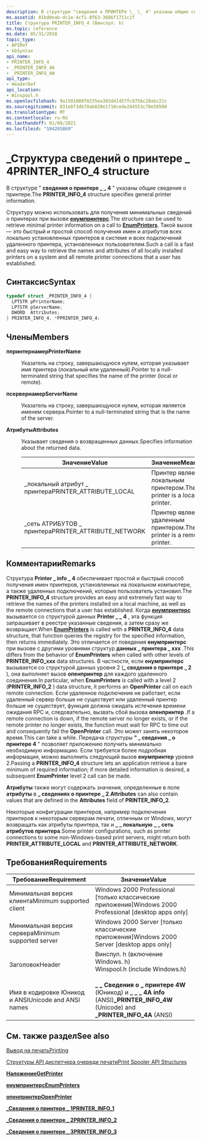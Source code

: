 ```yaml
---
description: В структуре "сведения о ПРИНТЕРе \_ \_ 4" указаны общие сведения о принтере. Структуру можно использовать для получения минимальных сведений о принтерах при вызове Енумпринтерс.
ms.assetid: 81bd0eab-dc1e-4cf1-8f63-3686f1711c1f
title: Структура PRINTER_INFO_4 (Винспул. h)
ms.topic: reference
ms.date: 05/31/2018
topic_type:
- APIRef
- kbSyntax
api_name:
- PRINTER_INFO_4
- _PRINTER_INFO_4A
- _PRINTER_INFO_4W
api_type:
- HeaderDef
api_location:
- Winspool.h
ms.openlocfilehash: 9a1501008f0235ea303dd1457fc8756c28abc21c
ms.sourcegitcommit: 831e8f3db78ab820e1710cede244553c70e50500
ms.translationtype: MT
ms.contentlocale: ru-RU
ms.lasthandoff: 01/08/2021
ms.locfileid: "104265869"
---
```

# <a name="printer_info_4-structure"></a><span data-ttu-id="5fe34-103">\_Структура сведений о принтере \_ 4</span><span class="sxs-lookup"><span data-stu-id="5fe34-103">PRINTER\_INFO\_4 structure</span></span>

<span data-ttu-id="5fe34-104">В структуре " **сведения о принтере \_ \_ 4** " указаны общие сведения о принтере.</span><span class="sxs-lookup"><span data-stu-id="5fe34-104">The **PRINTER\_INFO\_4** structure specifies general printer information.</span></span>

<span data-ttu-id="5fe34-105">Структуру можно использовать для получения минимальных сведений о принтерах при вызове [**енумпринтерс**](enumprinters.md).</span><span class="sxs-lookup"><span data-stu-id="5fe34-105">The structure can be used to retrieve minimal printer information on a call to [**EnumPrinters**](enumprinters.md).</span></span> <span data-ttu-id="5fe34-106">Такой вызов — это быстрый и простой способ получения имен и атрибутов всех локально установленных принтеров в системе и всех подключений удаленного принтера, установленных пользователем.</span><span class="sxs-lookup"><span data-stu-id="5fe34-106">Such a call is a fast and easy way to retrieve the names and attributes of all locally installed printers on a system and all remote printer connections that a user has established.</span></span>

## <a name="syntax"></a><span data-ttu-id="5fe34-107">Синтаксис</span><span class="sxs-lookup"><span data-stu-id="5fe34-107">Syntax</span></span>


```C++
typedef struct _PRINTER_INFO_4 {
  LPTSTR pPrinterName;
  LPTSTR pServerName;
  DWORD  Attributes;
} PRINTER_INFO_4, *PPRINTER_INFO_4;
```



## <a name="members"></a><span data-ttu-id="5fe34-108">Члены</span><span class="sxs-lookup"><span data-stu-id="5fe34-108">Members</span></span>

<dl> <dt>

<span data-ttu-id="5fe34-109">**ппринтернаме**</span><span class="sxs-lookup"><span data-stu-id="5fe34-109">**pPrinterName**</span></span>
</dt> <dd>

<span data-ttu-id="5fe34-110">Указатель на строку, завершающуюся нулем, которая указывает имя принтера (локальный или удаленный).</span><span class="sxs-lookup"><span data-stu-id="5fe34-110">Pointer to a null-terminated string that specifies the name of the printer (local or remote).</span></span>

</dd> <dt>

<span data-ttu-id="5fe34-111">**псервернаме**</span><span class="sxs-lookup"><span data-stu-id="5fe34-111">**pServerName**</span></span>
</dt> <dd>

<span data-ttu-id="5fe34-112">Указатель на строку, завершающуюся нулем, которая является именем сервера.</span><span class="sxs-lookup"><span data-stu-id="5fe34-112">Pointer to a null-terminated string that is the name of the server.</span></span>

</dd> <dt>

<span data-ttu-id="5fe34-113">**Атрибуты**</span><span class="sxs-lookup"><span data-stu-id="5fe34-113">**Attributes**</span></span>
</dt> <dd>

<span data-ttu-id="5fe34-114">Указывает сведения о возвращенных данных.</span><span class="sxs-lookup"><span data-stu-id="5fe34-114">Specifies information about the returned data.</span></span>



| <span data-ttu-id="5fe34-115">Значение</span><span class="sxs-lookup"><span data-stu-id="5fe34-115">Value</span></span>                       | <span data-ttu-id="5fe34-116">Значение</span><span class="sxs-lookup"><span data-stu-id="5fe34-116">Meaning</span></span>                          |
|-----------------------------|----------------------------------|
| <span data-ttu-id="5fe34-117">\_локальный атрибут \_ принтера</span><span class="sxs-lookup"><span data-stu-id="5fe34-117">PRINTER\_ATTRIBUTE\_LOCAL</span></span>   | <span data-ttu-id="5fe34-118">Принтер является локальным принтером.</span><span class="sxs-lookup"><span data-stu-id="5fe34-118">The printer is a local printer.</span></span>  |
| <span data-ttu-id="5fe34-119">\_сеть АТРИБУТОВ \_ принтера</span><span class="sxs-lookup"><span data-stu-id="5fe34-119">PRINTER\_ATTRIBUTE\_NETWORK</span></span> | <span data-ttu-id="5fe34-120">Принтер является удаленным принтером.</span><span class="sxs-lookup"><span data-stu-id="5fe34-120">The printer is a remote printer.</span></span> |



 

</dd> </dl>

## <a name="remarks"></a><span data-ttu-id="5fe34-121">Комментарии</span><span class="sxs-lookup"><span data-stu-id="5fe34-121">Remarks</span></span>

<span data-ttu-id="5fe34-122">Структура **Printer \_ info \_ 4** обеспечивает простой и быстрый способ получения имен принтеров, установленных на локальном компьютере, а также удаленных подключений, которые пользователь установил.</span><span class="sxs-lookup"><span data-stu-id="5fe34-122">The **PRINTER\_INFO\_4** structure provides an easy and extremely fast way to retrieve the names of the printers installed on a local machine, as well as the remote connections that a user has established.</span></span> <span data-ttu-id="5fe34-123">Когда [**енумпринтерс**](enumprinters.md) вызывается со структурой данных **Printer \_ \_ 4** , эта функция запрашивает в реестре указанные сведения, а затем сразу же возвращает.</span><span class="sxs-lookup"><span data-stu-id="5fe34-123">When [**EnumPrinters**](enumprinters.md) is called with a **PRINTER\_INFO\_4** data structure, that function queries the registry for the specified information, then returns immediately.</span></span> <span data-ttu-id="5fe34-124">Это отличается от поведения **енумпринтерс** при вызове с другими уровнями структур **данных \_ принтера \_ xxx** .</span><span class="sxs-lookup"><span data-stu-id="5fe34-124">This differs from the behavior of **EnumPrinters** when called with other levels of **PRINTER\_INFO\_xxx** data structures.</span></span> <span data-ttu-id="5fe34-125">В частности, если **енумпринтерс** вызывается со структурой данных уровня 2 (**\_ сведения о принтере \_ 2** ), она выполняет вызов **опенпринтер** для каждого удаленного соединения.</span><span class="sxs-lookup"><span data-stu-id="5fe34-125">In particular, when **EnumPrinters** is called with a level 2 (**PRINTER\_INFO\_2** ) data structure, it performs an **OpenPrinter** call on each remote connection.</span></span> <span data-ttu-id="5fe34-126">Если удаленное подключение не работает, если удаленный сервер больше не существует или удаленный принтер больше не существует, функция должна ожидать истечения времени ожидания RPC и, следовательно, вызвать сбой вызова **опенпринтер** .</span><span class="sxs-lookup"><span data-stu-id="5fe34-126">If a remote connection is down, if the remote server no longer exists, or if the remote printer no longer exists, the function must wait for RPC to time out and consequently fail the **OpenPrinter** call.</span></span> <span data-ttu-id="5fe34-127">Это может занять некоторое время.</span><span class="sxs-lookup"><span data-stu-id="5fe34-127">This can take a while.</span></span> <span data-ttu-id="5fe34-128">Передача структуры **" \_ сведения \_ о принтере 4** " позволяет приложению получить минимально необходимую информацию. Если требуется более подробная информация, можно выполнить следующий вызов **енумпринтер** уровня 2.</span><span class="sxs-lookup"><span data-stu-id="5fe34-128">Passing a **PRINTER\_INFO\_4** structure lets an application retrieve a bare minimum of required information; if more detailed information is desired, a subsequent **EnumPrinter** level 2 call can be made.</span></span>

<span data-ttu-id="5fe34-129">**Атрибуты** также могут содержать значения, определенные в поле **атрибуты** в **\_ сведениях о принтере \_ 2**.</span><span class="sxs-lookup"><span data-stu-id="5fe34-129">**Attributes** can also contain values that are defined in the **Attributes** field of **PRINTER\_INFO\_2**.</span></span>

<span data-ttu-id="5fe34-130">Некоторые конфигурации принтеров, например подключения принтеров к некоторым серверам печати, отличным от Windows, могут возвращать как атрибуты принтера, так и **\_ \_ локальную** **\_ \_ сеть атрибутов принтера**.</span><span class="sxs-lookup"><span data-stu-id="5fe34-130">Some printer configurations, such as printer connections to some non-Windows-based print servers, might return both **PRINTER\_ATTRIBUTE\_LOCAL** and **PRINTER\_ATTRIBUTE\_NETWORK**.</span></span>

## <a name="requirements"></a><span data-ttu-id="5fe34-131">Требования</span><span class="sxs-lookup"><span data-stu-id="5fe34-131">Requirements</span></span>



| <span data-ttu-id="5fe34-132">Требование</span><span class="sxs-lookup"><span data-stu-id="5fe34-132">Requirement</span></span> | <span data-ttu-id="5fe34-133">Значение</span><span class="sxs-lookup"><span data-stu-id="5fe34-133">Value</span></span> |
|-------------------------------------|-----------------------------------------------------------------------------------------------------------|
| <span data-ttu-id="5fe34-134">Минимальная версия клиента</span><span class="sxs-lookup"><span data-stu-id="5fe34-134">Minimum supported client</span></span><br/> | <span data-ttu-id="5fe34-135">Windows 2000 Professional \[только классические приложения\]</span><span class="sxs-lookup"><span data-stu-id="5fe34-135">Windows 2000 Professional \[desktop apps only\]</span></span><br/>                                                |
| <span data-ttu-id="5fe34-136">Минимальная версия сервера</span><span class="sxs-lookup"><span data-stu-id="5fe34-136">Minimum supported server</span></span><br/> | <span data-ttu-id="5fe34-137">Windows 2000 Server \[только классические приложения\]</span><span class="sxs-lookup"><span data-stu-id="5fe34-137">Windows 2000 Server \[desktop apps only\]</span></span><br/>                                                      |
| <span data-ttu-id="5fe34-138">Заголовок</span><span class="sxs-lookup"><span data-stu-id="5fe34-138">Header</span></span><br/>                   | <dl> <span data-ttu-id="5fe34-139"><dt>Винспул. h (включение Windows. h)</dt></span><span class="sxs-lookup"><span data-stu-id="5fe34-139"><dt>Winspool.h (include Windows.h)</dt></span></span> </dl> |
| <span data-ttu-id="5fe34-140">Имя в кодировке Юникод и ANSI</span><span class="sxs-lookup"><span data-stu-id="5fe34-140">Unicode and ANSI names</span></span><br/>   | <span data-ttu-id="5fe34-141">**\_ \_ Сведения о \_ принтере 4W** (Юникод) и **\_ \_ \_ 4A info** (ANSI)</span><span class="sxs-lookup"><span data-stu-id="5fe34-141">**\_PRINTER\_INFO\_4W** (Unicode) and **\_PRINTER\_INFO\_4A** (ANSI)</span></span><br/>                           |



## <a name="see-also"></a><span data-ttu-id="5fe34-142">См. также раздел</span><span class="sxs-lookup"><span data-stu-id="5fe34-142">See also</span></span>

<dl> <dt>

[<span data-ttu-id="5fe34-143">Вывод на печать</span><span class="sxs-lookup"><span data-stu-id="5fe34-143">Printing</span></span>](printdocs-printing.md)
</dt> <dt>

[<span data-ttu-id="5fe34-144">Структуры API диспетчера очереди печати</span><span class="sxs-lookup"><span data-stu-id="5fe34-144">Print Spooler API Structures</span></span>](printing-and-print-spooler-structures.md)
</dt> <dt>

[<span data-ttu-id="5fe34-145">**Наложение**</span><span class="sxs-lookup"><span data-stu-id="5fe34-145">**GetPrinter**</span></span>](getprinter.md)
</dt> <dt>

[<span data-ttu-id="5fe34-146">**енумпринтерс**</span><span class="sxs-lookup"><span data-stu-id="5fe34-146">**EnumPrinters**</span></span>](enumprinters.md)
</dt> <dt>

[<span data-ttu-id="5fe34-147">**опенпринтер**</span><span class="sxs-lookup"><span data-stu-id="5fe34-147">**OpenPrinter**</span></span>](openprinter.md)
</dt> <dt>

[<span data-ttu-id="5fe34-148">**\_Сведения о принтере \_ 1**</span><span class="sxs-lookup"><span data-stu-id="5fe34-148">**PRINTER\_INFO\_1**</span></span>](printer-info-1.md)
</dt> <dt>

[<span data-ttu-id="5fe34-149">**\_Сведения о принтере \_ 2**</span><span class="sxs-lookup"><span data-stu-id="5fe34-149">**PRINTER\_INFO\_2**</span></span>](printer-info-2.md)
</dt> <dt>

[<span data-ttu-id="5fe34-150">**\_Сведения о принтере \_ 3**</span><span class="sxs-lookup"><span data-stu-id="5fe34-150">**PRINTER\_INFO\_3**</span></span>](printer-info-3.md)
</dt> </dl>

 

 




